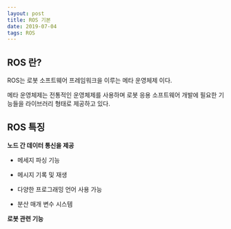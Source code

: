 ```yaml
---
layout: post
title: ROS 기본
date: 2019-07-04
tags: ROS
---
```


## ROS 란?


ROS는 로봇 소프트웨어 프레임워크을 이루는 메타 운영체제 이다.


메타 운영체제는 전통적인 운영체제를 사용하며 로봇 응용 소프트웨어 개발에 필요한 기능들을 라이브러리 형태로 제공하고 있다.



## ROS 특징 


**노드 간 데이터 통신을 제공**


* 메세지 파싱 기능


* 메시지 기록 및 재생


* 다양한 프로그래밍 언어 사용 가능


* 분산 매개 변수 시스템




**로봇 관련 기능**


